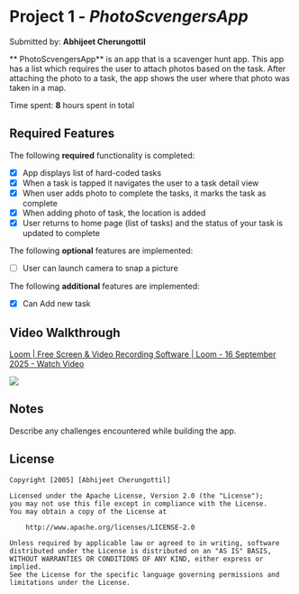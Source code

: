 # Project 1 - *PhotoScvengersApp*

Submitted by: **Abhijeet Cherungottil**

** PhotoScvengersApp** is an app that is a scavenger hunt app. This app has a list which requires the user to attach photos based on the task. After attaching the photo to a task, the app shows the user where that photo was taken in a map.

Time spent: **8** hours spent in total

## Required Features

The following **required** functionality is completed:

- [X] App displays list of hard-coded tasks
- [X] When a task is tapped it navigates the user to a task detail view
- [X] When user adds photo to complete the tasks, it marks the task as complete
- [X] When adding photo of task, the location is added
- [X] User returns to home page (list of tasks) and the status of your task is updated to complete
 
The following **optional** features are implemented:

- [ ] User can launch camera to snap a picture	

The following **additional** features are implemented:

- [X] Can Add new task

## Video Walkthrough

<div>
    <a href="https://www.loom.com/share/abac94908c8f4ffe80d3e405868745d5">
      <p>Loom | Free Screen & Video Recording Software | Loom - 16 September 2025 - Watch Video</p>
    </a>
    <a href="https://www.loom.com/share/abac94908c8f4ffe80d3e405868745d5">
      <img style="max-width:300px;" src="https://cdn.loom.com/sessions/thumbnails/abac94908c8f4ffe80d3e405868745d5-c3a65c000f64e407-full-play.gif">
    </a>
  </div>

## Notes

Describe any challenges encountered while building the app.

## License

    Copyright [2005] [Abhijeet Cherungottil]

    Licensed under the Apache License, Version 2.0 (the "License");
    you may not use this file except in compliance with the License.
    You may obtain a copy of the License at

        http://www.apache.org/licenses/LICENSE-2.0

    Unless required by applicable law or agreed to in writing, software
    distributed under the License is distributed on an "AS IS" BASIS,
    WITHOUT WARRANTIES OR CONDITIONS OF ANY KIND, either express or implied.
    See the License for the specific language governing permissions and
    limitations under the License.